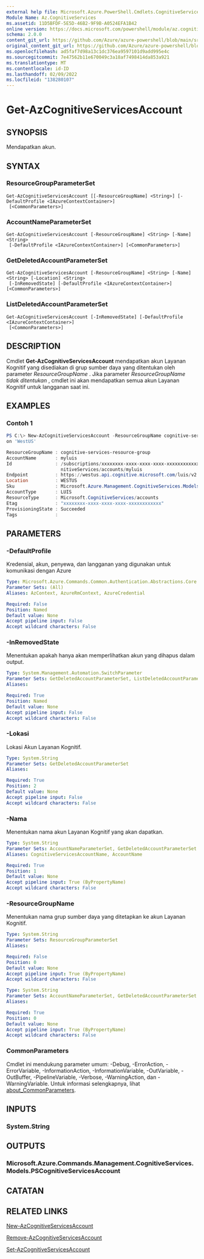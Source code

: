 ```yaml
---
external help file: Microsoft.Azure.PowerShell.Cmdlets.CognitiveServices.dll-Help.xml
Module Name: Az.CognitiveServices
ms.assetid: 11D5BFDF-5E5D-46B2-9F9B-A0524EFA1B42
online version: https://docs.microsoft.com/powershell/module/az.cognitiveservices/get-azcognitiveservicesaccount
schema: 2.0.0
content_git_url: https://github.com/Azure/azure-powershell/blob/main/src/CognitiveServices/CognitiveServices/help/Get-AzCognitiveServicesAccount.md
original_content_git_url: https://github.com/Azure/azure-powershell/blob/main/src/CognitiveServices/CognitiveServices/help/Get-AzCognitiveServicesAccount.md
ms.openlocfilehash: ad5faf7d98a13c1dc376ea9597101d9add995e4c
ms.sourcegitcommit: 7e47562b11e670049c3a18af7498414da853a921
ms.translationtype: MT
ms.contentlocale: id-ID
ms.lasthandoff: 02/09/2022
ms.locfileid: "138280107"
---
```

# Get-AzCognitiveServicesAccount

## SYNOPSIS
Mendapatkan akun.

## SYNTAX

### ResourceGroupParameterSet
```
Get-AzCognitiveServicesAccount [[-ResourceGroupName] <String>] [-DefaultProfile <IAzureContextContainer>]
 [<CommonParameters>]
```

### AccountNameParameterSet
```
Get-AzCognitiveServicesAccount [-ResourceGroupName] <String> [-Name] <String>
 [-DefaultProfile <IAzureContextContainer>] [<CommonParameters>]
```

### GetDeletedAccountParameterSet
```
Get-AzCognitiveServicesAccount [-ResourceGroupName] <String> [-Name] <String> [-Location] <String>
 [-InRemovedState] [-DefaultProfile <IAzureContextContainer>] [<CommonParameters>]
```

### ListDeletedAccountParameterSet
```
Get-AzCognitiveServicesAccount [-InRemovedState] [-DefaultProfile <IAzureContextContainer>]
 [<CommonParameters>]
```

## DESCRIPTION
Cmdlet **Get-AzCognitiveServicesAccount** mendapatkan akun Layanan Kognitif yang disediakan di grup sumber daya yang ditentukan oleh parameter *ResourceGroupName* .
Jika parameter *ResourceGroupName tidak ditentukan* , cmdlet ini akan mendapatkan semua akun Layanan Kognitif untuk langganan saat ini.

## EXAMPLES

### Contoh 1
```powershell
PS C:\> New-AzCognitiveServicesAccount -ResourceGroupName cognitive-services-resource-group -name myluis -Type LUIS -SkuName S0 -Locati
on 'WestUS'

ResourceGroupName : cognitive-services-resource-group
AccountName       : myluis
Id                : /subscriptions/xxxxxxxx-xxxx-xxxx-xxxx-xxxxxxxxxxxx/resourceGroups/cognitive-services-resource-group/providers/Microsoft.Cog
                    nitiveServices/accounts/myluis
Endpoint          : https://westus.api.cognitive.microsoft.com/luis/v2.0
Location          : WESTUS
Sku               : Microsoft.Azure.Management.CognitiveServices.Models.Sku
AccountType       : LUIS
ResourceType      : Microsoft.CognitiveServices/accounts
Etag              : "xxxxxxxx-xxxx-xxxx-xxxx-xxxxxxxxxxxx"
ProvisioningState : Succeeded
Tags              :
```

## PARAMETERS

### -DefaultProfile
Kredensial, akun, penyewa, dan langganan yang digunakan untuk komunikasi dengan Azure

```yaml
Type: Microsoft.Azure.Commands.Common.Authentication.Abstractions.Core.IAzureContextContainer
Parameter Sets: (All)
Aliases: AzContext, AzureRmContext, AzureCredential

Required: False
Position: Named
Default value: None
Accept pipeline input: False
Accept wildcard characters: False
```

### -InRemovedState
Menentukan apakah hanya akan memperlihatkan akun yang dihapus dalam output.

```yaml
Type: System.Management.Automation.SwitchParameter
Parameter Sets: GetDeletedAccountParameterSet, ListDeletedAccountParameterSet
Aliases:

Required: True
Position: Named
Default value: None
Accept pipeline input: False
Accept wildcard characters: False
```

### -Lokasi
Lokasi Akun Layanan Kognitif.

```yaml
Type: System.String
Parameter Sets: GetDeletedAccountParameterSet
Aliases:

Required: True
Position: 2
Default value: None
Accept pipeline input: False
Accept wildcard characters: False
```

### -Nama
Menentukan nama akun Layanan Kognitif yang akan dapatkan.

```yaml
Type: System.String
Parameter Sets: AccountNameParameterSet, GetDeletedAccountParameterSet
Aliases: CognitiveServicesAccountName, AccountName

Required: True
Position: 1
Default value: None
Accept pipeline input: True (ByPropertyName)
Accept wildcard characters: False
```

### -ResourceGroupName
Menentukan nama grup sumber daya yang ditetapkan ke akun Layanan Kognitif.

```yaml
Type: System.String
Parameter Sets: ResourceGroupParameterSet
Aliases:

Required: False
Position: 0
Default value: None
Accept pipeline input: True (ByPropertyName)
Accept wildcard characters: False
```

```yaml
Type: System.String
Parameter Sets: AccountNameParameterSet, GetDeletedAccountParameterSet
Aliases:

Required: True
Position: 0
Default value: None
Accept pipeline input: True (ByPropertyName)
Accept wildcard characters: False
```

### CommonParameters
Cmdlet ini mendukung parameter umum: -Debug, -ErrorAction, -ErrorVariable, -InformationAction, -InformationVariable, -OutVariable, -OutBuffer, -PipelineVariable, -Verbose, -WarningAction, dan -WarningVariable. Untuk informasi selengkapnya, lihat [about_CommonParameters](http://go.microsoft.com/fwlink/?LinkID=113216).

## INPUTS

### System.String

## OUTPUTS

### Microsoft.Azure.Commands.Management.CognitiveServices.Models.PSCognitiveServicesAccount

## CATATAN

## RELATED LINKS

[New-AzCognitiveServicesAccount](./New-AzCognitiveServicesAccount.md)

[Remove-AzCognitiveServicesAccount](./Remove-AzCognitiveServicesAccount.md)

[Set-AzCognitiveServicesAccount](./Set-AzCognitiveServicesAccount.md)



